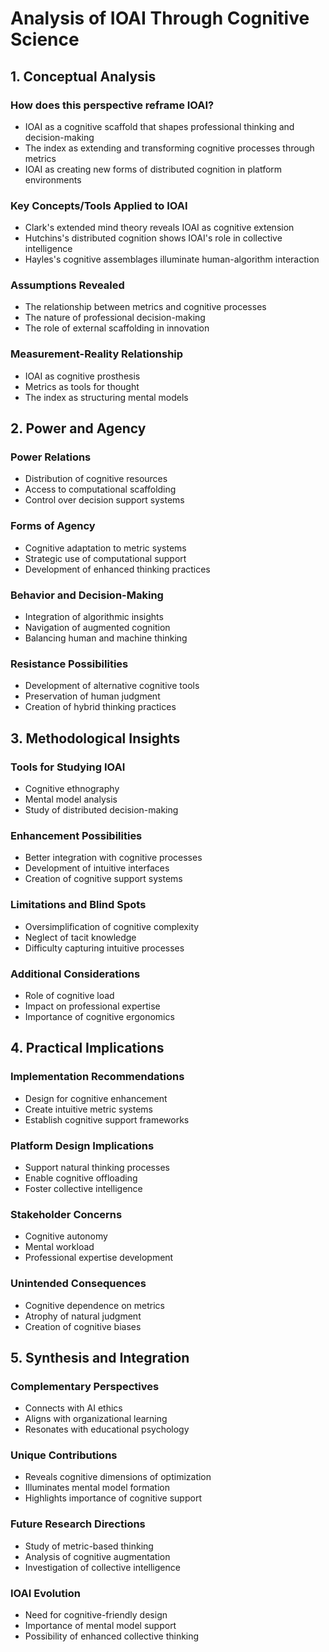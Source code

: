 # Analysis of IOAI Through Cognitive Science

## 1. Conceptual Analysis

### How does this perspective reframe IOAI?
- IOAI as a cognitive scaffold that shapes professional thinking and decision-making
- The index as extending and transforming cognitive processes through metrics
- IOAI as creating new forms of distributed cognition in platform environments

### Key Concepts/Tools Applied to IOAI
- Clark's extended mind theory reveals IOAI as cognitive extension
- Hutchins's distributed cognition shows IOAI's role in collective intelligence
- Hayles's cognitive assemblages illuminate human-algorithm interaction

### Assumptions Revealed
- The relationship between metrics and cognitive processes
- The nature of professional decision-making
- The role of external scaffolding in innovation

### Measurement-Reality Relationship
- IOAI as cognitive prosthesis
- Metrics as tools for thought
- The index as structuring mental models

## 2. Power and Agency

### Power Relations
- Distribution of cognitive resources
- Access to computational scaffolding
- Control over decision support systems

### Forms of Agency
- Cognitive adaptation to metric systems
- Strategic use of computational support
- Development of enhanced thinking practices

### Behavior and Decision-Making
- Integration of algorithmic insights
- Navigation of augmented cognition
- Balancing human and machine thinking

### Resistance Possibilities
- Development of alternative cognitive tools
- Preservation of human judgment
- Creation of hybrid thinking practices

## 3. Methodological Insights

### Tools for Studying IOAI
- Cognitive ethnography
- Mental model analysis
- Study of distributed decision-making

### Enhancement Possibilities
- Better integration with cognitive processes
- Development of intuitive interfaces
- Creation of cognitive support systems

### Limitations and Blind Spots
- Oversimplification of cognitive complexity
- Neglect of tacit knowledge
- Difficulty capturing intuitive processes

### Additional Considerations
- Role of cognitive load
- Impact on professional expertise
- Importance of cognitive ergonomics

## 4. Practical Implications

### Implementation Recommendations
- Design for cognitive enhancement
- Create intuitive metric systems
- Establish cognitive support frameworks

### Platform Design Implications
- Support natural thinking processes
- Enable cognitive offloading
- Foster collective intelligence

### Stakeholder Concerns
- Cognitive autonomy
- Mental workload
- Professional expertise development

### Unintended Consequences
- Cognitive dependence on metrics
- Atrophy of natural judgment
- Creation of cognitive biases

## 5. Synthesis and Integration

### Complementary Perspectives
- Connects with AI ethics
- Aligns with organizational learning
- Resonates with educational psychology

### Unique Contributions
- Reveals cognitive dimensions of optimization
- Illuminates mental model formation
- Highlights importance of cognitive support

### Future Research Directions
- Study of metric-based thinking
- Analysis of cognitive augmentation
- Investigation of collective intelligence

### IOAI Evolution
- Need for cognitive-friendly design
- Importance of mental model support
- Possibility of enhanced collective thinking 